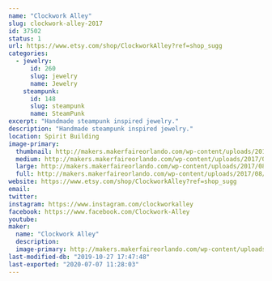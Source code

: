 ```yaml
---
name: "Clockwork Alley"
slug: clockwork-alley-2017
id: 37502
status: 1
url: https://www.etsy.com/shop/ClockworkAlley?ref=shop_sugg
categories:
  - jewelry:
      id: 260
      slug: jewelry
      name: Jewelry
    steampunk:
      id: 148
      slug: steampunk
      name: SteamPunk
excerpt: "Handmade steampunk inspired jewelry."
description: "Handmade steampunk inspired jewelry."
location: Spirit Building
image-primary:
  thumbnail: http://makers.makerfaireorlando.com/wp-content/uploads/2017/08/DSC07522-150x150.jpg
  medium: http://makers.makerfaireorlando.com/wp-content/uploads/2017/08/DSC07522-300x225.jpg
  large: http://makers.makerfaireorlando.com/wp-content/uploads/2017/08/DSC07522-1024x768.jpg
  full: http://makers.makerfaireorlando.com/wp-content/uploads/2017/08/DSC07522.jpg
website: https://www.etsy.com/shop/ClockworkAlley?ref=shop_sugg
email: 
twitter: 
instagram: https://www.instagram.com/clockworkalley
facebook: https://www.facebook.com/Clockwork-Alley
youtube: 
maker:
  name: "Clockwork Alley"
  description:
  image-primary: http://makers.makerfaireorlando.com/wp-content/uploads/2017/08/logo.jpg
last-modified-db: "2019-10-27 17:47:48"
last-exported: "2020-07-07 11:28:03"
---
```

